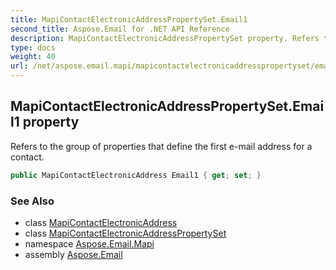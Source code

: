 ```yaml
---
title: MapiContactElectronicAddressPropertySet.Email1
second_title: Aspose.Email for .NET API Reference
description: MapiContactElectronicAddressPropertySet property. Refers to the group of properties that define the first email address for a contact
type: docs
weight: 40
url: /net/aspose.email.mapi/mapicontactelectronicaddresspropertyset/email1/
---
```

## MapiContactElectronicAddressPropertySet.Email1 property

Refers to the group of properties that define the first e-mail address for a contact.

```csharp
public MapiContactElectronicAddress Email1 { get; set; }
```

### See Also

* class [MapiContactElectronicAddress](../../mapicontactelectronicaddress/)
* class [MapiContactElectronicAddressPropertySet](../)
* namespace [Aspose.Email.Mapi](../../mapicontactelectronicaddresspropertyset/)
* assembly [Aspose.Email](../../../)


